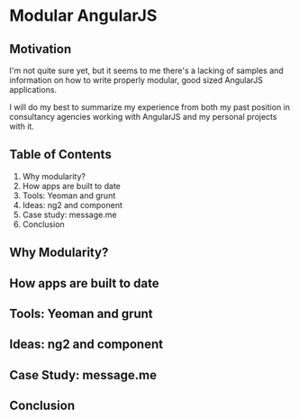 # Modular AngularJS
## Motivation
I'm not quite sure yet, but it seems to me there's a lacking of samples and information on how to write properly modular, good sized AngularJS applications.

I will do my best to summarize my experience from both my past position in consultancy agencies working with AngularJS and my personal projects with it.

## Table of Contents
1. Why modularity?
2. How apps are built to date
3. Tools: Yeoman and grunt
4. Ideas: ng2 and component
5. Case study: message.me
6. Conclusion

## Why Modularity?
## How apps are built to date
## Tools: Yeoman and grunt
## Ideas: ng2 and component
## Case Study: message.me
## Conclusion